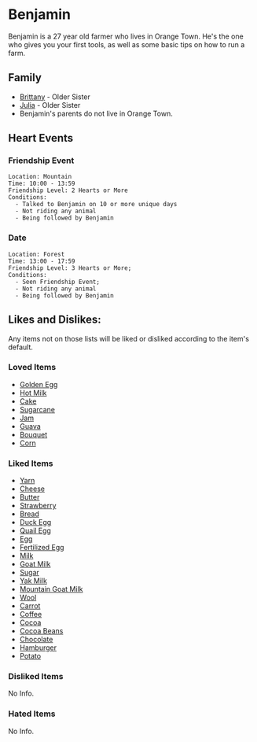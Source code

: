 # Benjamin

Benjamin is a 27 year old farmer who lives in Orange Town. He's the one who gives you your first tools, as well as some basic tips on how to run a farm.


## Family

- [Brittany](Brittany.md) - Older Sister
- [Julia](Julia.md) - Older Sister
- Benjamin's parents do not live in Orange Town.

## Heart Events

### Friendship Event
    Location: Mountain
    Time: 10:00 - 13:59
    Friendship Level: 2 Hearts or More
    Conditions:
      - Talked to Benjamin on 10 or more unique days
      - Not riding any animal
      - Being followed by Benjamin
    
### Date
    Location: Forest
    Time: 13:00 - 17:59
    Friendship Level: 3 Hearts or More;
    Conditions:
      - Seen Friendship Event;
      - Not riding any animal
      - Being followed by Benjamin

## Likes and Dislikes:

Any items not on those lists will be liked or disliked according to the item's default.

### Loved Items

- [Golden Egg](../items/golden-egg.md)
- [Hot Milk](../items/hot-milk.md)
- [Cake](../items/cake.md)
- [Sugarcane](../items/sugarcane.md)
- [Jam](../items/jam.md)
- [Guava](../items/guava.md)
- [Bouquet](../items/bouquet.md)
- [Corn](../items/corn.md)

### Liked Items

- [Yarn](../items/yarn.md)
- [Cheese](../items/cheese.md)
- [Butter](../items/butter.md)
- [Strawberry](../items/strawberry.md)
- [Bread](../items/bread.md)
- [Duck Egg](../items/duck-egg.md)
- [Quail Egg](../items/quail-egg.md)
- [Egg](../items/egg.md)
- [Fertilized Egg](../items/fertilized-egg.md)
- [Milk](../items/milk.md)
- [Goat Milk](../items/goat-milk.md)
- [Sugar](../items/sugar.md)
- [Yak Milk](../items/yak-milk.md)
- [Mountain Goat Milk](../items/mountain-goat-milk.md)
- [Wool](../items/wool.md)
- [Carrot](../items/carrot.md)
- [Coffee](../items/coffee.md)
- [Cocoa](../items/cocoa.md)
- [Cocoa Beans](../items/cocoa-beans.md)
- [Chocolate](../items/chocolate.md)
- [Hamburger](../items/hamburguer.md)
- [Potato](../items/potato.md)

### Disliked Items

No Info.

### Hated Items

No Info.